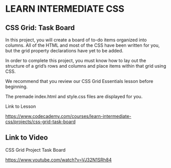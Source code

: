 LEARN INTERMEDIATE CSS
======================

CSS Grid: Task Board
---------------------

In this project, you will create a board of to-do items organized into columns. All of the HTML and most of the CSS have been written for you, 
but the grid property declarations have yet to be added.

In order to complete this project, you must know how to lay out the structure of a grid’s rows and columns and place items within that grid using CSS.

We recommend that you review our CSS Grid Essentials lesson before beginning.

The premade index.html and style.css files are displayed for you. 

Link to Lesson

https://www.codecademy.com/courses/learn-intermediate-css/projects/css-grid-task-board


Link to Video
--------------

CSS Grid Project Task Board

https://www.youtube.com/watch?v=VJ32N1SRh84


